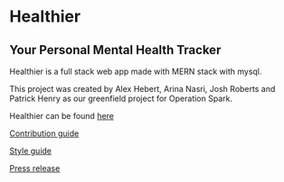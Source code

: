 # Healthier
## Your Personal Mental Health Tracker
Healthier is a full stack web app made with MERN stack with mysql.

This project was created by Alex Hebert, Arina Nasri, Josh Roberts and Patrick Henry as our greenfield project for Operation Spark.

Healthier can be found [here](http://ec2-54-183-105-132.us-west-1.compute.amazonaws.com:8000/)

[Contribution guide](./CONRIBUTING.md)

[Style guide](./STYLE-GUIDE.md)

[Press release](./_PRESS-RELEASE.md)

